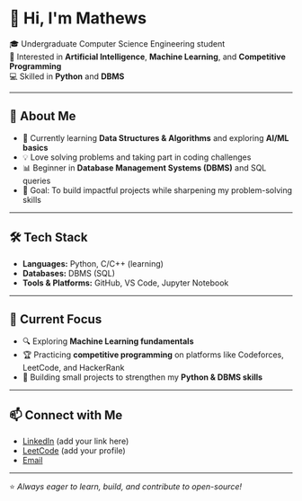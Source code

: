 # 👋 Hi, I'm Mathews  

🎓 Undergraduate Computer Science Engineering student  
🤖 Interested in **Artificial Intelligence**, **Machine Learning**, and **Competitive Programming**  
💻 Skilled in **Python** and **DBMS**  

---

## 🚀 About Me
- 🌱 Currently learning **Data Structures & Algorithms** and exploring **AI/ML basics**  
- 💡 Love solving problems and taking part in coding challenges  
- 📊 Beginner in **Database Management Systems (DBMS)** and SQL queries  
- 🎯 Goal: To build impactful projects while sharpening my problem-solving skills  

---

## 🛠️ Tech Stack
- **Languages:** Python, C/C++ (learning)  
- **Databases:** DBMS (SQL)  
- **Tools & Platforms:** GitHub, VS Code, Jupyter Notebook  

---

## 📌 Current Focus
- 🔍 Exploring **Machine Learning fundamentals**  
- 🏆 Practicing **competitive programming** on platforms like Codeforces, LeetCode, and HackerRank  
- 📂 Building small projects to strengthen my **Python & DBMS skills**  

---

## 📫 Connect with Me
- [LinkedIn](#) (add your link here)  
- [LeetCode](#) (add your profile)  
- [Email](mailto:your-email@example.com)  

---

⭐️ *Always eager to learn, build, and contribute to open-source!*
